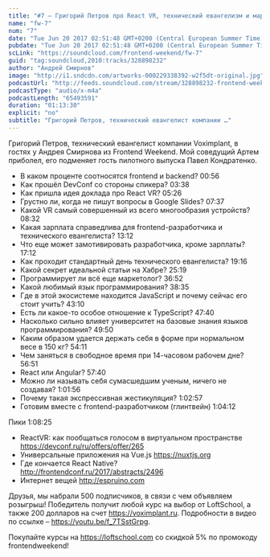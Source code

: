 ```yaml
---
title: "#7 – Григорий Петров про React VR, технический евангелизм и маркетинг"
name: "fw-7"
num: "7"
date: "Tue Jun 20 2017 02:51:48 GMT+0200 (Central European Summer Time)"
pubdate: "Tue Jun 20 2017 02:51:48 GMT+0200 (Central European Summer Time)"
scLink: "https://soundcloud.com/frontend-weekend/fw-7"
guid: "tag:soundcloud,2010:tracks/328898232"
author: "Андрей Смирнов"
image: "http://i1.sndcdn.com/artworks-000229338392-w2f5dt-original.jpg"
podcastUrl: "http://feeds.soundcloud.com/stream/328898232-frontend-weekend-fw-7.m4a"
podcastType: "audio/x-m4a"
podcastLength: "65493591"
duration: "01:13:30"
explicit: "no"
subtitle: "Григорий Петров, технический евангелист компании …"
---
```

Григорий Петров, технический евангелист компании Voximplant, в гостях у Андрея Смирнова из Frontend Weekend. Мой соведущий Артем приболел, его подменяет гость пилотного выпуска Павел Кондратенко.

- В каком проценте соотносятся frontend и backend? 00:56
- Как прошёл DevConf со стороны спикера? 03:38
- Как пришла идея доклада про React VR? 05:26
- Грустно ли, когда не пишут вопросы в Google Slides? 07:37
- Какой VR самый совершенный из всего многообразия устройств? 08:32
- Какая зарплата справедлива для frontend-разработчика и технического евангелиста? 13:12
- Что еще может замотивировать разработчика, кроме зарплаты? 17:12
- Как проходит стандартный день технического евангелиста? 19:16
- Какой секрет идеальной статьи на Хабре? 25:19
- Программирует ли всё еще маркетолог? 36:52
- Какой любимый язык программирования? 38:35
- Где в этой экосистеме находится JavaScript и почему сейчас его стоит учить? 43:10
- Есть ли какое-то особое отношение к TypeScript? 47:40
- Насколько сильно влияет университет на базовые знания языков программирования? 49:50
- Каким образом удается держать себя в форме при нормальном весе в 150 кг? 54:11
- Чем заняться в свободное время при 14-часовом рабочем дне? 56:51
- React или Angular? 57:40
- Можно ли называть себя сумасшедшим ученым, ничего не создавая? 1:01:56
- Почему такая экспрессивная жестикуляция? 1:02:57
- Готовим вместе с frontend-разработчиком (глинтвейн) 1:04:12

Пики 1:08:25
- ReactVR: как пообщаться голосом в виртуальном пространстве https://devconf.ru/ru/offers/offer/265
- Универсальные приложения на Vue.js https://nuxtjs.org
- Где кончается React Native? http://frontendconf.ru/2017/abstracts/2496
- Интернет вещей http://espruino.com

Друзья, мы набрали 500 подписчиков, в связи с чем объявляем розыгрыш! Победитель получит любой курс на выбор от LoftSchool, а также 200 долларов на счет https://voximplant.ru. Подробности в видео по ссылке – https://youtu.be/f_7TSstGrpg. 

Покупайте курсы на https://loftschool.com со скидкой 5% по промокоду frontendweekend!